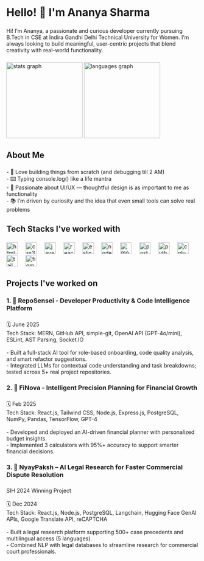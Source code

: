 <h1 align="left">Hello! 👋 I'm Ananya Sharma</h1>

###

<p align="left">Hi! I’m Ananya, a passionate and curious developer currently pursuing B.Tech in CSE at Indira Gandhi Delhi Technical University for Women. I’m always looking to build meaningful, user-centric projects that blend creativity with real-world functionality.</p>

###

<div align="left">
  <img src="https://github-readme-stats.vercel.app/api?username=ananya-sh30&hide_title=false&hide_rank=true&show_icons=true&include_all_commits=true&count_private=true&disable_animations=false&theme=dracula&locale=en&hide_border=false&order=1" height="200" alt="stats graph"  />
  <img src="https://github-readme-stats.vercel.app/api/top-langs?username=ananya-sh30&locale=en&hide_title=false&layout=compact&card_width=320&langs_count=5&theme=dracula&hide_border=false&order=2" height="200" alt="languages graph"  />
</div>

###

<h2 align="left">About Me</h2>

###

<p align="left">- 🧠 Love building things from scratch (and debugging till 2 AM)<br>- ⌨️ Typing console.log() like a life mantra<br>- 🎨 Passionate about UI/UX — thoughtful design is as important to me as functionality<br>- 📚 I’m driven by curiosity and the idea that even small tools can solve real problems</p>

###

<h2 align="left">Tech Stacks I've worked with</h2>

###

<div align="left">
  <img src="https://cdn.jsdelivr.net/gh/devicons/devicon/icons/html5/html5-original.svg" height="30" alt="html5 logo"  />
  <img width="12" />
  <img src="https://cdn.jsdelivr.net/gh/devicons/devicon/icons/css3/css3-original.svg" height="30" alt="css3 logo"  />
  <img width="12" />
  <img src="https://cdn.jsdelivr.net/gh/devicons/devicon/icons/javascript/javascript-original.svg" height="30" alt="javascript logo"  />
  <img width="12" />
  <img src="https://cdn.jsdelivr.net/gh/devicons/devicon/icons/react/react-original.svg" height="30" alt="react logo"  />
  <img width="12" />
  <img src="https://cdn.jsdelivr.net/gh/devicons/devicon/icons/eslint/eslint-original.svg" height="30" alt="eslint logo"  />
  <img width="12" />
  <img src="https://cdn.jsdelivr.net/gh/devicons/devicon/icons/nodejs/nodejs-original.svg" height="30" alt="nodejs logo"  />
  <img width="12" />
  <img src="https://cdn.jsdelivr.net/gh/devicons/devicon/icons/mongodb/mongodb-original.svg" height="30" alt="mongodb logo"  />
  <img width="12" />
  <img src="https://cdn.jsdelivr.net/gh/devicons/devicon/icons/postgresql/postgresql-original.svg" height="30" alt="postgresql logo"  />
  <img width="12" />
  <img src="https://cdn.jsdelivr.net/gh/devicons/devicon/icons/python/python-original.svg" height="30" alt="python logo"  />
  <img width="12" />
  <img src="https://cdn.jsdelivr.net/gh/devicons/devicon/icons/cplusplus/cplusplus-original.svg" height="30" alt="cplusplus logo"  />
  <img width="12" />
  <img src="https://cdn.jsdelivr.net/gh/devicons/devicon/icons/tailwindcss/tailwindcss-original-wordmark.svg" height="30" alt="tailwindcss logo"  />
  <img width="12" />
  <img src="https://cdn.jsdelivr.net/gh/devicons/devicon/icons/figma/figma-original.svg" height="30" alt="figma logo"  />
</div>

###

<h2 align="left">Projects I've worked on</h2>

###

<h3 align="left">1. 📁  RepoSensei - Developer Productivity & Code Intelligence Platform</h3>

###

<p align="left">🗓️ June 2025<br>Tech Stack: MERN, GitHub API, simple-git, OpenAI API (GPT-4o/mini), ESLint, AST Parsing, Socket.IO<br><br>- Built a full-stack AI tool for role-based onboarding, code quality analysis, and smart refactor suggestions.<br>- Integrated LLMs for contextual code understanding and task breakdowns; tested across 5+ real project repositories.</p>

###

<h3 align="left">2. 📁  FiNova - Intelligent Precision Planning for Financial Growth</h3>

###

<p align="left">🗓️ Feb 2025<br>Tech Stack: React.js, Tailwind CSS, Node.js, Express.js, PostgreSQL, NumPy, Pandas, TensorFlow, GPT-4<br><br>- Developed and deployed an AI-driven financial planner with personalized budget insights.<br>- Implemented 3 calculators with 95%+ accuracy to support smarter financial decisions.</p>

###

<h3 align="left">3. 📁  NyayPaksh –  AI Legal Research for Faster Commercial Dispute Resolution</h3>

###

<p align="left">SIH 2024 Winning Project<br><br>🗓️ Dec 2024<br>Tech Stack: React.js, Node.js, PostgreSQL, Langchain, Hugging Face GenAI APIs, Google Translate API, reCAPTCHA<br><br>- Built a legal research platform supporting 500+ case precedents and multilingual access (5 languages).<br>- Combined NLP with legal databases to streamline research for commercial court professionals.</p>

###
